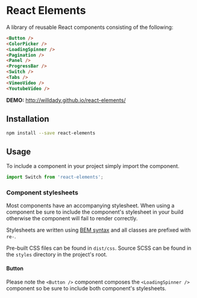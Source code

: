 # React Elements

A library of reusable React components consisting of the following:

```HTML
<Button />
<ColorPicker />
<LoadingSpinner />
<Pagination />
<Panel />
<ProgressBar />
<Switch />
<Tabs />
<VimeoVideo />
<YoutubeVideo />
```

**DEMO:** http://willdady.github.io/react-elements/

## Installation

```bash
npm install --save react-elements
```

## Usage

To include a component in your project simply import the component.

```javascript
import Switch from 'react-elements';
```

### Component stylesheets

Most components have an accompanying stylesheet. When using a component be sure
to include the component's stylesheet in your build otherwise the component
will fail to render correctly.

Stylesheets are written using [BEM syntax](https://css-tricks.com/bem-101/) and all classes are prefixed
with ```re-```.

Pre-built CSS files can be found in `dist/css`. Source SCSS can be found in
the `styles` directory in the project's root.

#### Button

Please note the `<Button />` component composes the `<LoadingSpinner />` component so be sure to include both component's stylesheets.
